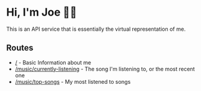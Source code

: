# Hi, I'm Joe 👋🏻

This is an API service that is essentially the virtual representation of me.

## Routes

- [/](http://api.joehenson.co.uk/) - Basic Information about me
- [/music/currently-listening](http://api.joehenson.co.uk/music/currently-listening) - The song I'm listening to, or the most recent one
- [/music/top-songs](http://api.joehenson.co.uk/music/recently-played) - My most listened to songs
